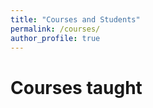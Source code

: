 ```yaml
---
title: "Courses and Students"
permalink: /courses/
author_profile: true
---
```


Courses taught
==========
